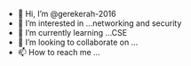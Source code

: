 - 👋 Hi, I’m @gerekerah-2016
- 👀 I’m interested in ...networking and security 
- 🌱 I’m currently learning ...CSE
- 💞️ I’m looking to collaborate on ...
- 📫 How to reach me ...

<!---
gerekerah-2016/gerekerah-2016 is a ✨ special ✨ repository because its `README.md` (this file) appears on your GitHub profile.
You can click the Preview link to take a look at your changes.
--->
